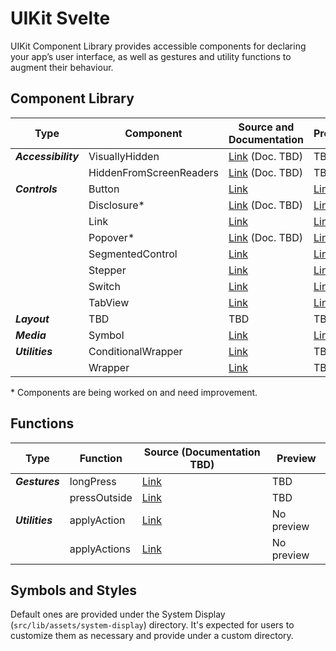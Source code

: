 # UIKit Svelte

UIKit Component Library provides accessible components for declaring your app’s user interface, as well as gestures and utility functions to augment their behaviour.

<!-- TEMPORARY -->
## Component Library

| Type                | Component                   | Source and Documentation                                                    | Preview                                                                          |
| ------------------- | --------------------------- | --------------------------------------------------------------------------- | -------------------------------------------------------------------------------- |
| ***Accessibility*** | VisuallyHidden              | [Link](src/lib/components/accessibility/VisuallyHidden) (Doc. TBD)          | TBD                                                                              |
|                     | HiddenFromScreenReaders     | [Link](src/lib/components/accessibility/HiddenFromScreenReaders) (Doc. TBD) | TBD                                                                              |
| ***Controls***      | Button                      | [Link](src/lib/components/controls/Button)                                  | [Link](https://uikit-svelte.vercel.app/components/controls/button)               |
|                     | Disclosure*                 | [Link](src/lib/components/controls/Disclosure) (Doc. TBD)                   | [Link](https://uikit-svelte.vercel.app/components/controls/disclosure)           |
|                     | Link                        | [Link](src/lib/components/controls/Link)                                    | [Link](https://uikit-svelte.vercel.app/components/controls/link)                 |
|                     | Popover*                    | [Link](src/lib/components/controls/Popover) (Doc. TBD)                      | [Link](https://uikit-svelte.vercel.app/components/controls/popover)              |
|                     | SegmentedControl            | [Link](src/lib/components/controls/SegmentedControl)                        | [Link](https://uikit-svelte.vercel.app/components/controls/segmented-control)    |
|                     | Stepper                     | [Link](src/lib/components/controls/Stepper)                                 | [Link](https://uikit-svelte.vercel.app/components/controls/stepper)              |
|                     | Switch                      | [Link](src/lib/components/controls/Switch)                                  | [Link](https://uikit-svelte.vercel.app/components/controls/switch)               |
|                     | TabView                     | [Link](src/lib/components/controls/TabView)                                 | [Link](https://uikit-svelte.vercel.app/components/controls/tab-view)             |
| ***Layout***        | TBD                         | TBD                                                                         | TBD                                                                              |
| ***Media***         | Symbol                      | [Link](src/lib/components/media/Symbol)                                     | [Link](https://uikit-svelte.vercel.app/components/media/symbol)                  |
| ***Utilities***     | ConditionalWrapper          | [Link](src/lib/components/utilities/ConditionalWrapper)                     | TBD                                                                              |
|                     | Wrapper                     | [Link](src/lib/components/utilities/Wrapper)                                | TBD                                                                              |

\* Components are being worked on and need improvement.

## Functions

| Type            | Function     | Source (Documentation TBD)                       | Preview    |
| --------------- | ------------ | ------------------------------------------------ | ---------- |
| ***Gestures***  | longPress    | [Link](src/lib/functions/gestures/longPress)     | TBD        |
|                 | pressOutside | [Link](src/lib/functions/gestures/pressOutside)  | TBD        |
| ***Utilities*** | applyAction  | [Link](src/lib/functions/utilities/applyAction)  | No preview |
|                 | applyActions | [Link](src/lib/functions/utilities/applyActions) | No preview |

## Symbols and Styles

Default ones are provided under the System Display (`src/lib/assets/system-display`) directory. It's expected for users to customize them as necessary and provide under a custom directory.
<!-- END TEMPORARY -->


<!-- UIKit Component Library provides views, controls, and layout structures for declaring your app’s user interface, as well as utility functions to augment their behaviour. It comes with fully customizable styles, a built-in accessibility support, and conforms to [standards]. This makes UIKit great tool to integrate with your software product.

Additional material, which includes a high-level view of concepts that went into developing this library, as well additional guides and resources, such as one on accessibility, will be released shortly. -->

<!-- Description (option to skip to the Installation and Usage segment)

**Design**

Description, link to Figma

**Development**

Optimized for usability.

Description

## Component Library

List of components, with descriptions and links to each component's README.

## Customizing behaviour & appearance

Allows to customize and extend behaviour and appearance of components. How to do it?

## Extending the library

Extend the library with a component that fits your application best. / Compose custom components by combining built-in components with the custom ones you create, or by making them entirely on your own. 

[This template/these instructions] provide(-s) a starting point for creating your component.

- …
- Adjust appearance characteristics
- Respond to user interactions
- Add accessibility features (Consult https://www.w3.org/TR/wai-aria-practices/ for best practices. The World Wide Web Consortium (W3C) is the main international standards organization for the World Wide Web.)

## Installation and Usage

**Installation**

To add a component to a Svelte/SvelteKit project, run:

```shell
npm install uikit-svelte
```

**Usage**

Import stylesheet (or use your own)
Import components

Use according to the each components' corresponding instructions.

For usage instructions refer each component's corresponding guide:

Button
...

-->